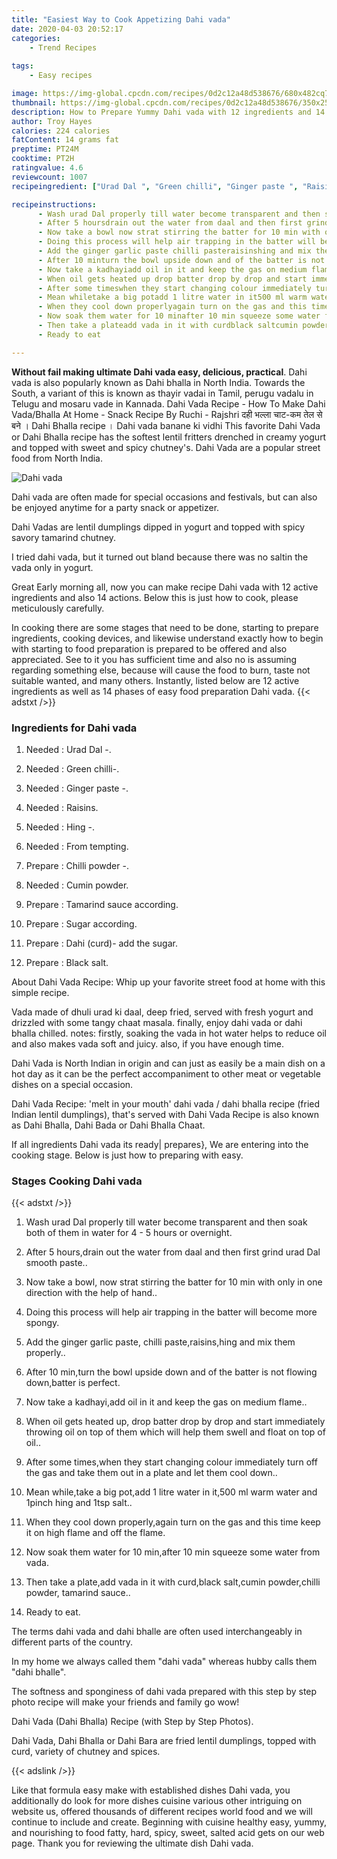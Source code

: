 ```yaml
---
title: "Easiest Way to Cook Appetizing Dahi vada"
date: 2020-04-03 20:52:17
categories:
    - Trend Recipes
    
tags:
    - Easy recipes

image: https://img-global.cpcdn.com/recipes/0d2c12a48d538676/680x482cq70/dahi-vada-recipe-main-photo.jpg
thumbnail: https://img-global.cpcdn.com/recipes/0d2c12a48d538676/350x250cq70/dahi-vada-recipe-main-photo.jpg
description: How to Prepare Yummy Dahi vada with 12 ingredients and 14 stages of easy cooking.
author: Troy Hayes
calories: 224 calories
fatContent: 14 grams fat
preptime: PT24M
cooktime: PT2H
ratingvalue: 4.6
reviewcount: 1007
recipeingredient: ["Urad Dal ", "Green chilli", "Ginger paste ", "Raisins", "Hing ", "From tempting", "Chilli powder ", "Cumin powder", "Tamarind sauce according", "Sugar according", "Dahi curd add the sugar", "Black salt"]

recipeinstructions: 
      - Wash urad Dal properly till water become transparent and then soak both of them in water for 4  5 hours or overnight 
      - After 5 hoursdrain out the water from daal and then first grind urad Dal smooth paste 
      - Now take a bowl now strat stirring the batter for 10 min with only in one direction with the help of hand 
      - Doing this process will help air trapping in the batter will become more spongy 
      - Add the ginger garlic paste chilli pasteraisinshing and mix them properly 
      - After 10 minturn the bowl upside down and of the batter is not flowing downbatter is perfect 
      - Now take a kadhayiadd oil in it and keep the gas on medium flame 
      - When oil gets heated up drop batter drop by drop and start immediately throwing oil on top of them which will help them swell and float on top of oil 
      - After some timeswhen they start changing colour immediately turn off the gas and take them out in a plate and let them cool down 
      - Mean whiletake a big potadd 1 litre water in it500 ml warm water and 1pinch hing and 1tsp salt 
      - When they cool down properlyagain turn on the gas and this time keep it on high flame and off the flame 
      - Now soak them water for 10 minafter 10 min squeeze some water from vada 
      - Then take a plateadd vada in it with curdblack saltcumin powderchilli powder tamarind sauce 
      - Ready to eat

---
```




**Without fail making ultimate Dahi vada easy, delicious, practical**. Dahi vada is also popularly known as Dahi bhalla in North India. Towards the South, a variant of this is known as thayir vadai in Tamil, perugu vadalu in Telugu and mosaru vade in Kannada. Dahi Vada Recipe - How To Make Dahi Vada/Bhalla At Home - Snack Recipe By Ruchi - Rajshri दही भल्ला चाट-कम तेल से बने । Dahi Bhalla recipe । Dahi vada banane ki vidhi This favorite Dahi Vada or Dahi Bhalla recipe has the softest lentil fritters drenched in creamy yogurt and topped with sweet and spicy chutney&#39;s. Dahi Vada are a popular street food from North India.


![Dahi vada](https://img-global.cpcdn.com/recipes/0d2c12a48d538676/680x482cq70/dahi-vada-recipe-main-photo.jpg "Dahi vada")



Dahi vada are often made for special occasions and festivals, but can also be enjoyed anytime for a party snack or appetizer.

Dahi Vadas are lentil dumplings dipped in yogurt and topped with spicy savory tamarind chutney.

I tried dahi vada, but it turned out bland because there was no saltin the vada only in yogurt.


Great Early morning all, now you can make recipe Dahi vada with 12 active ingredients and also 14 actions. Below this is just how to cook, please meticulously carefully.

In cooking there are some stages that need to be done, starting to prepare ingredients, cooking devices, and likewise understand exactly how to begin with starting to food preparation is prepared to be offered and also appreciated. See to it you has sufficient time and also no is assuming regarding something else, because will cause the food to burn, taste not suitable wanted, and many others. Instantly, listed below are 12 active ingredients as well as 14 phases of easy food preparation Dahi vada.
{{< adstxt />}}

### Ingredients for Dahi vada


1. Needed  : Urad Dal -.

1. Needed  : Green chilli-.

1. Needed  : Ginger paste -.

1. Needed  : Raisins.

1. Needed  : Hing -.

1. Needed  : From tempting.

1. Prepare  : Chilli powder -.

1. Needed  : Cumin powder.

1. Prepare  : Tamarind sauce according.

1. Prepare  : Sugar according.

1. Prepare  : Dahi (curd)- add the sugar.

1. Prepare  : Black salt.


About Dahi Vada Recipe: Whip up your favorite street food at home with this simple recipe.

Vada made of dhuli urad ki daal, deep fried, served with fresh yogurt and drizzled with some tangy chaat masala. finally, enjoy dahi vada or dahi bhalla chilled. notes: firstly, soaking the vada in hot water helps to reduce oil and also makes vada soft and juicy. also, if you have enough time.

Dahi Vada is North Indian in origin and can just as easily be a main dish on a hot day as it can be the perfect accompaniment to other meat or vegetable dishes on a special occasion.

Dahi Vada Recipe: &#39;melt in your mouth&#39; dahi vada / dahi bhalla recipe (fried Indian lentil dumplings), that&#39;s served with Dahi Vada Recipe is also known as Dahi Bhalla, Dahi Bada or Dahi Bhalla Chaat.


If all ingredients Dahi vada its ready| prepares}, We are entering into the cooking stage. Below is just how to preparing with easy.

### Stages Cooking Dahi vada

{{< adstxt />}}


1. Wash urad Dal properly till water become transparent and then soak both of them in water for 4 - 5 hours or overnight.



1. After 5 hours,drain out the water from daal and then first grind urad Dal smooth paste..



1. Now take a bowl, now strat stirring the batter for 10 min with only in one direction with the help of hand..



1. Doing this process will help air trapping in the batter will become more spongy.



1. Add the ginger garlic paste, chilli paste,raisins,hing and mix them properly..



1. After 10 min,turn the bowl upside down and of the batter is not flowing down,batter is perfect.



1. Now take a kadhayi,add oil in it and keep the gas on medium flame..



1. When oil gets heated up, drop batter drop by drop and start immediately throwing oil on top of them which will help them swell and float on top of oil..



1. After some times,when they start changing colour immediately turn off the gas and take them out in a plate and let them cool down..



1. Mean while,take a big pot,add 1 litre water in it,500 ml warm water and 1pinch hing and 1tsp salt..



1. When they cool down properly,again turn on the gas and this time keep it on high flame and off the flame.



1. Now soak them water for 10 min,after 10 min squeeze some water from vada.



1. Then take a plate,add vada in it with curd,black salt,cumin powder,chilli powder, tamarind sauce..



1. Ready to eat.




The terms dahi vada and dahi bhalle are often used interchangeably in different parts of the country.

In my home we always called them &#34;dahi vada&#34; whereas hubby calls them &#34;dahi bhalle&#34;.

The softness and sponginess of dahi vada prepared with this step by step photo recipe will make your friends and family go wow!

Dahi Vada (Dahi Bhalla) Recipe (with Step by Step Photos).

Dahi Vada, Dahi Bhalla or Dahi Bara are fried lentil dumplings, topped with curd, variety of chutney and spices.


{{< adslink />}}

Like that formula easy make with established dishes Dahi vada, you additionally do look for more dishes cuisine various other intriguing on website us, offered thousands of different recipes world food and we will continue to include and create. Beginning with cuisine healthy easy, yummy, and nourishing to food fatty, hard, spicy, sweet, salted acid gets on our web page. Thank you for reviewing the ultimate dish Dahi vada.
